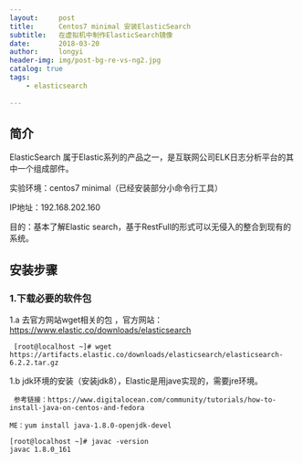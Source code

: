 ```yaml
---
layout:     post
title:      Centos7 minimal 安装ElasticSearch
subtitle:   在虚拟机中制作ElasticSearch镜像
date:       2018-03-20
author:     longyi
header-img: img/post-bg-re-vs-ng2.jpg
catalog: true
tags:
    - elasticsearch
    
---
```


## 简介

ElasticSearch 属于Elastic系列的产品之一，是互联网公司ELK日志分析平台的其中一个组成部件。

实验环境：centos7 minimal（已经安装部分小命令行工具）

IP地址：192.168.202.160

目的：基本了解Elastic search，基于RestFull的形式可以无侵入的整合到现有的系统。

## 安装步骤

### 1.下载必要的软件包

 1.a 去官方网站wget相关的包 ，官方网站：https://www.elastic.co/downloads/elasticsearch

     [root@localhost ~]# wget https://artifacts.elastic.co/downloads/elasticsearch/elasticsearch-6.2.2.tar.gz

 1.b jdk环境的安装（安装jdk8），Elastic是用jave实现的，需要jre环境。

     参考链接：https://www.digitalocean.com/community/tutorials/how-to-install-java-on-centos-and-fedora
    
    ME：yum install java-1.8.0-openjdk-devel

    [root@localhost ~]# javac -version
    javac 1.8.0_161


